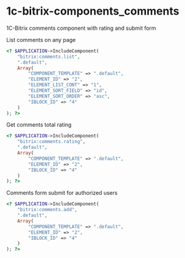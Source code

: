 # 1c-bitrix-components_comments
1C-Bitrix comments component with rating and submit form 


<p>List comments on any page</p>

``` php
<? $APPLICATION->IncludeComponent(
	"bitrix:comments.list",
	".default",
	Array(
		"COMPONENT_TEMPLATE" => ".default",
		"ELEMENT_ID" => "2",
		"ELEMENT_LIST_CONT" => "1",
		"ELEMENT_SORT_FIELD" => "id",
		"ELEMENT_SORT_ORDER" => "asc",
		"IBLOCK_ID" => "4"
	)
); ?>
```

<p>Get comments total rating</p>

``` php
<? $APPLICATION->IncludeComponent(
	"bitrix:comments.rating",
	".default",
	Array(
		"COMPONENT_TEMPLATE" => ".default",
		"ELEMENT_ID" => "2",
		"IBLOCK_ID" => "4"
	)
); ?>
```

<p>Comments form submit for authorized users</p>

``` php
<? $APPLICATION->IncludeComponent(
	"bitrix:comments.add",
	".default",
	Array(
		"COMPONENT_TEMPLATE" => ".default",
		"ELEMENT_ID" => "2",
		"IBLOCK_ID" => "4"
	)
); ?>
```

